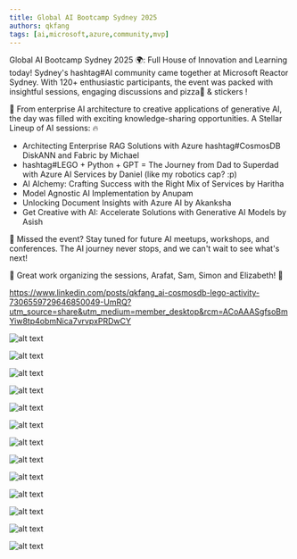 ```yaml
---
title: Global AI Bootcamp Sydney 2025
authors: qkfang
tags: [ai,microsoft,azure,community,mvp]
---
```


Global AI Bootcamp Sydney 2025 🌍: Full House of Innovation and Learning today! Sydney's hashtag#AI community came together at Microsoft Reactor Sydney. With 120+ enthusiastic participants, the event was packed with insightful sessions, engaging discussions and pizza🍕 & stickers ! 

🚀 From enterprise AI architecture to creative applications of generative AI, the day was filled with exciting knowledge-sharing opportunities. A Stellar Lineup of AI sessions: 🔥
- Architecting Enterprise RAG Solutions with Azure hashtag#CosmosDB DiskANN and Fabric by Michael
- hashtag#LEGO + Python + GPT = The Journey from Dad to Superdad with Azure AI Services by Daniel (like my robotics cap? :p) 
- AI Alchemy: Crafting Success with the Right Mix of Services by Haritha
- Model Agnostic AI Implementation by Anupam
- Unlocking Document Insights with Azure AI by Akanksha
- Get Creative with AI: Accelerate Solutions with Generative AI Models by Asish

📢 Missed the event? Stay tuned for future AI meetups, workshops, and conferences. The AI journey never stops, and we can't wait to see what's next!

👏 Great work organizing the sessions, Arafat, Sam, Simon and Elizabeth! 🙌


https://www.linkedin.com/posts/qkfang_ai-cosmosdb-lego-activity-7306559729646850049-UmRQ?utm_source=share&utm_medium=member_desktop&rcm=ACoAAASgfsoBmYiw8tp4obmNica7vrvpxPRDwCY



![alt text](images\2025-03-15-community-global-ai-bootcamp-sydney-2025-1.jpg)

![alt text](images\2025-03-15-community-global-ai-bootcamp-sydney-2025-2.jpg)

![alt text](images\2025-03-15-community-global-ai-bootcamp-sydney-2025-3.jpg)

![alt text](images\2025-03-15-community-global-ai-bootcamp-sydney-2025-4.jpg)

![alt text](images\2025-03-15-community-global-ai-bootcamp-sydney-2025-5.jpg)

![alt text](images\2025-03-15-community-global-ai-bootcamp-sydney-2025-6.jpg)

![alt text](images\2025-03-15-community-global-ai-bootcamp-sydney-2025-7.jpg)

![alt text](images\2025-03-15-community-global-ai-bootcamp-sydney-2025-8.jpg)

![alt text](images\2025-03-15-community-global-ai-bootcamp-sydney-2025-9.jpg)

![alt text](images\2025-03-15-community-global-ai-bootcamp-sydney-2025-10.jpg)

![alt text](images\2025-03-15-community-global-ai-bootcamp-sydney-2025-11.jpg)

![alt text](images\2025-03-15-community-global-ai-bootcamp-sydney-2025-12.jpg)

![alt text](images\2025-03-15-community-global-ai-bootcamp-sydney-2025-13.jpg)
